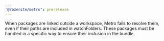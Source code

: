 ```yaml
---
'@rozenite/metro': prerelease
---
```


When packages are linked outside a workspace, Metro fails to resolve them, even if their paths are included in watchFolders. These packages must be handled in a specific way to ensure their inclusion in the bundle.
